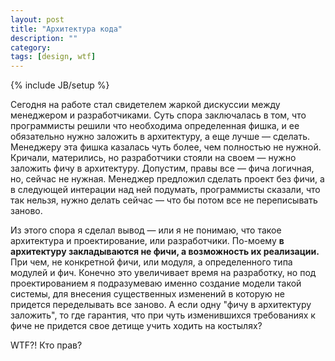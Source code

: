 ```yaml
---
layout: post
title: "Архитектура кода"
description: ""
category: 
tags: [design, wtf]
---
```

{% include JB/setup %}

Сегодня на работе стал свидетелем жаркой дискуссии между менеджером и разработчиками. Суть спора заключалась в том, что программисты решили что необходима определенная фишка, и ее обязательно нужно заложить в архитектуру, а еще лучше — сделать. Менеджеру эта фишка казалась чуть более, чем полностью не нужной. Кричали, матерились, но разработчики стояли на своем — нужно заложить фичу в архитектуру. Допустим, правы все — фича логичная, но, сейчас не нужная. Менеджер предложил сделать проект без фичи, а в следующей интерации над ней подумать, программисты сказали, что так нельзя, нужно делать сейчас — что бы потом все не переписывать заново.

Из этого спора я сделал вывод — или я не понимаю, что такое архитектура и проектирование, или разработчики. По-моему **в архитектуру закладываются не фичи, а возможность их реализации.** При чем, не конкретной фичи, или модуля, а определенного типа модулей и фич. Конечно это увеличивает время на разработку, но под проектированием я подразумеваю именно создание модели такой системы, для внесения существенных изменений в которую не придется переделывать все заново. А если одну "фичу в архитектуру заложить", то где гарантия, что при чуть изменившихся требованиях к фиче не придется свое детище учить ходить на костылях?

WTF?! Кто прав?